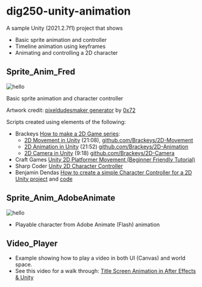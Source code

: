 
# dig250-unity-animation


A sample Unity (2021.2.7f1) project that shows

- Basic sprite animation and controller
- Timeline animation using keyframes
- Animating and controlling a 2D character





## Sprite_Anim_Fred

![hello](Assets/Sprite_Anim_Fred/Textures/fred-cinemachine-2.gif)

Basic sprite animation and character controller

Artwork credit: [pixeldudesmaker generator](https://0x72.itch.io/pixeldudesmaker) by [0x72](https://0x72.itch.io/)

Scripts created using elements of the following:
- Brackeys [How to make a 2D Game series](https://www.youtube.com/playlist?list=PLPV2KyIb3jR6TFcFuzI2bB7TMNIIBpKMQ):
    - [2D Movement in Unity](https://www.youtube.com/watch?v=dwcT-Dch0bA&list=PLPV2KyIb3jR6TFcFuzI2bB7TMNIIBpKMQ&index=3) (21:08), [github.com/Brackeys/2D-Movement](https://github.com/Brackeys/2D-Movement)
    - [2D Animation in Unity](https://www.youtube.com/watch?v=hkaysu1Z-N8&list=PLPV2KyIb3jR6TFcFuzI2bB7TMNIIBpKMQ&index=4) (21:52) [github.com/Brackeys/2D-Animation](https://github.com/Brackeys/2D-Animation)
    - [2D Camera in Unity](https://www.youtube.com/watch?v=2jTY11Am0Ig&list=PLPV2KyIb3jR6TFcFuzI2bB7TMNIIBpKMQ&index=5) (9:18) [github.com/Brackeys/2D-Camera](https://github.com/Brackeys/2D-Camera)
- Craft Games [Unity 2D Platformer Movement (Beginner Friendly Tutorial)](https://craftgames.co/unity-2d-platformer-movement/)
- Sharp Coder [Unity 2D Character Controller](https://sharpcoderblog.com/blog/2d-platformer-character-controller)
- Benjamin Dendas [How to create a simple Character Controller for a 2D Unity project](https://medium.com/@benjamindendas/how-to-create-a-simple-character-controller-for-a-2d-unity-project-334221b6ecf3) and [code](https://github.com/BenjaminDendas/mini2d)



## Sprite_Anim_AdobeAnimate

![hello](Assets/Sprite_Anim_AdobeAnimate/screenshot.png)

- Playable character from Adobe Animate (Flash) animation




## Video_Player

- Example showing how to play a video in both UI (Canvas) and world space.
- See this video for a walk through: [Title Screen Animation in After Effects & Unity](https://youtu.be/TB9Rrq60t5E?t=1268)
